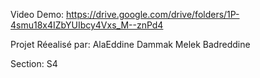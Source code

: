 Video Demo:
https://drive.google.com/drive/folders/1P-4smu18x4IZbYUIbcy4Vxs_M--znPd4

Projet Réealisé par: 
AlaEddine Dammak 
Melek Badreddine 

Section: S4
